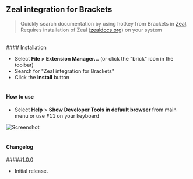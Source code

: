 ## Zeal integration for Brackets

>Quickly search documentation by using hotkey from Brackets in [Zeal](https://github.com/jkozera/zeal/).<br />
>Requires installation of Zeal ([zealdocs.org](http://zealdocs.org/)) on your system 


<br/>
#### Installation

* Select **File > Extension Manager...** (or click the "brick" icon in the toolbar)
* Search for "Zeal integration for Brackets"
* Click the **Install** button<br /><br />

#### How to use
- Select **Help** > **Show Developer Tools in default browser** from main menu or use <kbd>F11</kbd> on your keyboard

![Screenshot](howto.gif)<br /><br />

#### Changelog

#####1.0.0
- Initial release.
